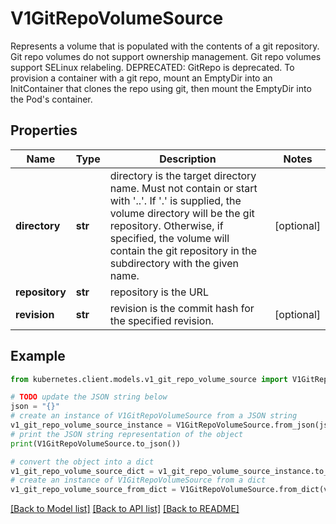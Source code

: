 # V1GitRepoVolumeSource

Represents a volume that is populated with the contents of a git repository. Git repo volumes do not support ownership management. Git repo volumes support SELinux relabeling.  DEPRECATED: GitRepo is deprecated. To provision a container with a git repo, mount an EmptyDir into an InitContainer that clones the repo using git, then mount the EmptyDir into the Pod's container.

## Properties

Name | Type | Description | Notes
------------ | ------------- | ------------- | -------------
**directory** | **str** | directory is the target directory name. Must not contain or start with &#39;..&#39;.  If &#39;.&#39; is supplied, the volume directory will be the git repository.  Otherwise, if specified, the volume will contain the git repository in the subdirectory with the given name. | [optional] 
**repository** | **str** | repository is the URL | 
**revision** | **str** | revision is the commit hash for the specified revision. | [optional] 

## Example

```python
from kubernetes.client.models.v1_git_repo_volume_source import V1GitRepoVolumeSource

# TODO update the JSON string below
json = "{}"
# create an instance of V1GitRepoVolumeSource from a JSON string
v1_git_repo_volume_source_instance = V1GitRepoVolumeSource.from_json(json)
# print the JSON string representation of the object
print(V1GitRepoVolumeSource.to_json())

# convert the object into a dict
v1_git_repo_volume_source_dict = v1_git_repo_volume_source_instance.to_dict()
# create an instance of V1GitRepoVolumeSource from a dict
v1_git_repo_volume_source_from_dict = V1GitRepoVolumeSource.from_dict(v1_git_repo_volume_source_dict)
```
[[Back to Model list]](../README.md#documentation-for-models) [[Back to API list]](../README.md#documentation-for-api-endpoints) [[Back to README]](../README.md)


